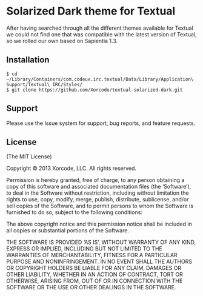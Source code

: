 # Solarized Dark theme for Textual

After having searched through all the different themes available for Textual we could not find one that was compatible with the latest version of Textual, so we rolled our own based on Sapientia 1.3.

## Installation

    $ cd ~/Library/Containers/com.codeux.irc.textual/Data/Library/Application\ Support/Textual\ IRC/Styles/
    $ git clone https://github.com/Xorcode/textual-solarized-dark.git

## Support

Please use the Issue system for support, bug reports, and feature requests.

## License

(The MIT License)

Copyright © 2013 Xorcode, LLC. All rights reserved.

Permission is hereby granted, free of charge, to any person obtaining a copy of this software and associated documentation files (the ‘Software’), to deal in the Software without restriction, including without limitation the rights to use, copy, modify, merge, publish, distribute, sublicense, and/or sell copies of the Software, and to permit persons to whom the Software is furnished to do so, subject to the following conditions:

The above copyright notice and this permission notice shall be included in all copies or substantial portions of the Software.

THE SOFTWARE IS PROVIDED ‘AS IS’, WITHOUT WARRANTY OF ANY KIND, EXPRESS OR IMPLIED, INCLUDING BUT NOT LIMITED TO THE WARRANTIES OF MERCHANTABILITY, FITNESS FOR A PARTICULAR PURPOSE AND NONINFRINGEMENT. IN NO EVENT SHALL THE AUTHORS OR COPYRIGHT HOLDERS BE LIABLE FOR ANY CLAIM, DAMAGES OR OTHER LIABILITY, WHETHER IN AN ACTION OF CONTRACT, TORT OR OTHERWISE, ARISING FROM, OUT OF OR IN CONNECTION WITH THE SOFTWARE OR THE USE OR OTHER DEALINGS IN THE SOFTWARE.